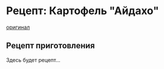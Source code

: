 # Рецепт: Картофель "Айдахо"
[оригинал](https://eda.ru/recepty/osnovnye-blyuda/kartofel-ajdaho-30625)

## Рецепт приготовления
Здесь будет рецепт...